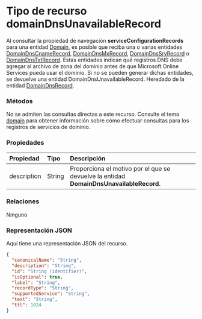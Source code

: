 # <a name="domaindnsunavailablerecord-resource-type"></a>Tipo de recurso domainDnsUnavailableRecord

Al consultar la propiedad de navegación **serviceConfigurationRecords** para una entidad [Domain](domain.md), es posible que reciba una o varias entidades [DomainDnsCnameRecord](domaindnscnamerecord.md), [DomainDnsMxRecord](domaindnsmxrecord.md), [DomainDnsSrvRecord](domaindnssrvrecord.md) o [DomainDnsTxtRecord](domaindnstxtrecord.md). Estas entidades indican qué registros DNS debe agregar al archivo de zona del dominio antes de que Microsoft Online Services pueda usar el dominio. Si no se pueden generar dichas entidades, se devuelve una entidad DomainDnsUnavailableRecord. Heredado de la entidad [DomainDnsRecord](domaindnsrecord.md).

### <a name="methods"></a>Métodos
No se admiten las consultas directas a este recurso. Consulte el tema [domain](domain.md) para obtener información sobre cómo efectuar consultas para los registros de servicios de dominio.

### <a name="properties"></a>Propiedades
| Propiedad       | Tipo    |Descripción|
|:---------------|:--------|:----------|
|description|String|Proporciona el motivo por el que se devuelve la entidad **DomainDnsUnavailableRecord**. |

### <a name="relationships"></a>Relaciones
Ninguno

### <a name="json-representation"></a>Representación JSON

Aquí tiene una representación JSON del recurso.

<!-- {
  "blockType": "resource",
  "optionalProperties": [

  ],
  "@odata.type": "microsoft.graph.domainDnsUnavailableRecord"
}-->

```json
{
  "canonicalName": "String",
  "description": "String",
  "id": "String (identifier)",
  "isOptional": true,
  "label": "String",
  "recordType": "String",
  "supportedService": "String",
  "text": "String",
  "ttl": 1024
}

```

<!-- uuid: 8fcb5dbc-d5aa-4681-8e31-b001d5168d79
2015-10-25 14:57:30 UTC -->
<!-- {
  "type": "#page.annotation",
  "description": "domainDnsUnavailableRecord resource",
  "keywords": "",
  "section": "documentation",
  "tocPath": ""
}-->